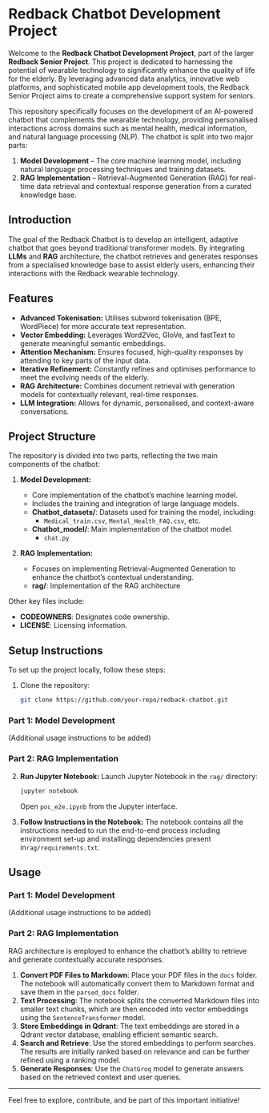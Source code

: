 # Redback Chatbot Development Project

Welcome to the **Redback Chatbot Development Project**, part of the larger **Redback Senior Project**. This project is dedicated to harnessing the potential of wearable technology to significantly enhance the quality of life for the elderly. By leveraging advanced data analytics, innovative web platforms, and sophisticated mobile app development tools, the Redback Senior Project aims to create a comprehensive support system for seniors.

This repository specifically focuses on the development of an AI-powered chatbot that complements the wearable technology, providing personalised interactions across domains such as mental health, medical information, and natural language processing (NLP). The chatbot is split into two major parts:

1. **Model Development** – The core machine learning model, including natural language processing techniques and training datasets.
2. **RAG Implementation** – Retrieval-Augmented Generation (RAG) for real-time data retrieval and contextual response generation from a curated knowledge base.

## Introduction

The goal of the Redback Chatbot is to develop an intelligent, adaptive chatbot that goes beyond traditional transformer models. By integrating **LLMs** and **RAG** architecture, the chatbot retrieves and generates responses from a specialised knowledge base to assist elderly users, enhancing their interactions with the Redback wearable technology.

## Features

- **Advanced Tokenisation:** Utilises subword tokenisation (BPE, WordPiece) for more accurate text representation.
- **Vector Embedding:** Leverages Word2Vec, GloVe, and fastText to generate meaningful semantic embeddings.
- **Attention Mechanism:** Ensures focused, high-quality responses by attending to key parts of the input data.
- **Iterative Refinement:** Constantly refines and optimises performance to meet the evolving needs of the elderly.
- **RAG Architecture:** Combines document retrieval with generation models for contextually relevant, real-time responses.
- **LLM Integration:** Allows for dynamic, personalised, and context-aware conversations.

## Project Structure

The repository is divided into two parts, reflecting the two main components of the chatbot:

1. **Model Development:**
   - Core implementation of the chatbot’s machine learning model.
   - Includes the training and integration of large language models.
   - **Chatbot_datasets/**: Datasets used for training the model, including:
     - `Medical_train.csv`, `Mental_Health_FAQ.csv`, etc.
   - **Chatbot_model/**: Main implementation of the chatbot model.
     - `chat.py`

2. **RAG Implementation:**
   - Focuses on implementing Retrieval-Augmented Generation to enhance the chatbot’s contextual understanding.
   - **rag/**: Implementation of the RAG architecture

Other key files include:
- **CODEOWNERS**: Designates code ownership.
- **LICENSE**: Licensing information.

## Setup Instructions

To set up the project locally, follow these steps:

1. Clone the repository:
   ```bash
   git clone https://github.com/your-repo/redback-chatbot.git
   ```
### Part 1: Model Development

(Additional usage instructions to be added)

### Part 2: RAG Implementation

2. **Run Jupyter Notebook:**
   Launch Jupyter Notebook in the `rag/` directory:
   ```bash
   jupyter notebook
   ```
   Open `poc_e2e.ipynb` from the Jupyter interface.

3. **Follow Instructions in the Notebook:**
   The notebook contains all the instructions needed to run the end-to-end process including environment set-up and installingg dependencies present in`rag/requirements.txt`.

## Usage

### Part 1: Model Development

(Additional usage instructions to be added)

### Part 2: RAG Implementation

RAG architecture is employed to enhance the chatbot’s ability to retrieve and generate contextually accurate responses. 

1. **Convert PDF Files to Markdown**: Place your PDF files in the `docs` folder. The notebook will automatically convert them to Markdown format and save them in the `parsed_docs` folder.
2. **Text Processing**: The notebook splits the converted Markdown files into smaller text chunks, which are then encoded into vector embeddings using the `SentenceTransformer` model.
3. **Store Embeddings in Qdrant**: The text embeddings are stored in a Qdrant vector database, enabling efficient semantic search.
4. **Search and Retrieve**: Use the stored embeddings to perform searches. The results are initially ranked based on relevance and can be further refined using a ranking model.
5. **Generate Responses**: Use the `ChatGroq` model to generate answers based on the retrieved context and user queries.


---

Feel free to explore, contribute, and be part of this important initiative!